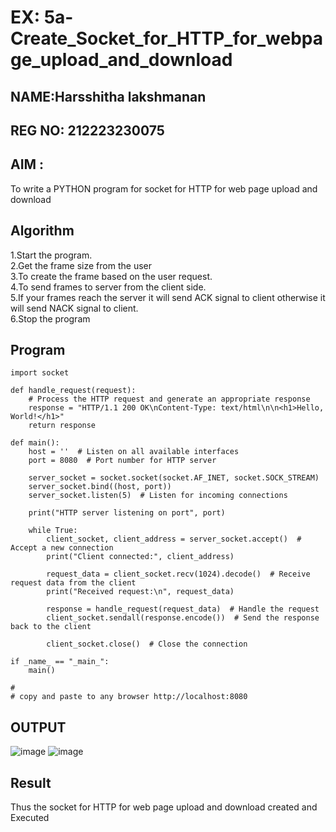 # EX: 5a-Create_Socket_for_HTTP_for_webpage_upload_and_download
## NAME:Harsshitha lakshmanan
## REG NO: 212223230075
## AIM :
To write a PYTHON program for socket for HTTP for web page upload and download
## Algorithm

1.Start the program.
<BR>
2.Get the frame size from the user
<BR>
3.To create the frame based on the user request.
<BR>
4.To send frames to server from the client side.
<BR>
5.If your frames reach the server it will send ACK signal to client otherwise it will send NACK signal to client.
<BR>
6.Stop the program
<BR>
## Program 
```
import socket

def handle_request(request):
    # Process the HTTP request and generate an appropriate response
    response = "HTTP/1.1 200 OK\nContent-Type: text/html\n\n<h1>Hello, World!</h1>"
    return response

def main():
    host = ''  # Listen on all available interfaces
    port = 8080  # Port number for HTTP server

    server_socket = socket.socket(socket.AF_INET, socket.SOCK_STREAM)
    server_socket.bind((host, port))
    server_socket.listen(5)  # Listen for incoming connections

    print("HTTP server listening on port", port)

    while True:
        client_socket, client_address = server_socket.accept()  # Accept a new connection
        print("Client connected:", client_address)

        request_data = client_socket.recv(1024).decode()  # Receive request data from the client
        print("Received request:\n", request_data)

        response = handle_request(request_data)  # Handle the request
        client_socket.sendall(response.encode())  # Send the response back to the client

        client_socket.close()  # Close the connection

if _name_ == "_main_":
    main()

# 
# copy and paste to any browser http://localhost:8080
```
## OUTPUT
![image](https://github.com/user-attachments/assets/b54646b9-d618-4d58-9ae6-b6ddd5be76b9)
![image](https://github.com/user-attachments/assets/1295f681-35ed-48e1-81c5-72b8dc1fa81f)

## Result
Thus the socket for HTTP for web page upload and download created and Executed

